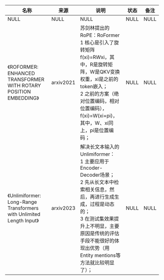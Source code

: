 |名称  |  来源   | 说明  |状态   | 备注  |
|  ----  | ----  |----  | ----  |----  |
| NULL  | NULL |NULL |NULL |NULL |
| 《ROFORMER: ENHANCED TRANSFORMER WITH ROTARY POSITION EMBEDDING》| arxiv2021| 苏剑林提出的RoPE：RoFormer<br/>1 核心是引入了旋转矩阵f(xi)=R*W*xi，其中，R是旋转矩阵，W是QKV变换权重，xi是之前的token嵌入；<br/>2 之前的方案（绝对位置编码，相对位置编码），f(xi)=W(xi+pi)，其中，W、xi同上，pi是位置编码； | NULL | NULL |
| 《Unlimiformer: Long-Range Transformers with Unlimited Length Input》 | arxiv2023| 解决长文本输入的Unlimiformer：<br/>1 主要应用于Encoder-Decoder场景；<br/>2 先从长文本中检索相关信息，然后，再进行生成生成，过程是动态的；<br/>3 在测试集效果提升上不明显，主要原因是传统的评估手段不能很好的体现出优势（用Entity mentions等方法就比较明显了）； | NULL | NULL |
